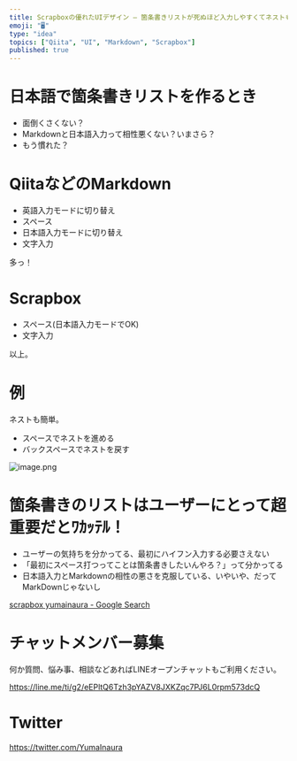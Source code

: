 ```yaml
---
title: Scrapboxの優れたUIデザイン – 箇条書きリストが死ぬほど入力しやすくてネストも簡単、markdownよりずっと優れている。
emoji: "🖥"
type: "idea"
topics: ["Qiita", "UI", "Markdown", "Scrapbox"]
published: true
---
```


# 日本語で箇条書きリストを作るとき

- 面倒くさくない？
- Markdownと日本語入力って相性悪くない？いまさら？
- もう慣れた？


# QiitaなどのMarkdown

- 英語入力モードに切り替え
- スペース
- 日本語入力モードに切り替え
- 文字入力

多っ！

# Scrapbox

- スペース(日本語入力モードでOK)
- 文字入力

以上。

# 例

ネストも簡単。

- スペースでネストを進める
- バックスペースでネストを戻す

![image.png](https://qiita-image-store.s3.amazonaws.com/0/89618/95f6274f-eb0b-822d-50dd-4f9dbd3625a1.png)

# 箇条書きのリストはユーザーにとって超重要だとﾜｶｯﾃﾙ！

- ユーザーの気持ちを分かってる、最初にハイフン入力する必要さえない
- 「最初にスペース打つってことは箇条書きしたいんやろ？」って分かってる
- 日本語入力とMarkdownの相性の悪さを克服している、いやいや、だってMarkDownじゃないし


[scrapbox yumainaura - Google Search](https://www.google.co.jp/search?q=scrapbox+yumainaura&oq=scrapbox+yumainaura&aqs=chrome..69i57j69i60l3j69i64.4710j0j7&sourceid=chrome&ie=UTF-8)








<!-- Update From Qiita API -->

# チャットメンバー募集


何か質問、悩み事、相談などあればLINEオープンチャットもご利用ください。

https://line.me/ti/g2/eEPltQ6Tzh3pYAZV8JXKZqc7PJ6L0rpm573dcQ





# Twitter


https://twitter.com/YumaInaura


<!-- Update From Qiita API -->


